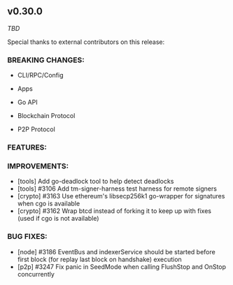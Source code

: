 ## v0.30.0

*TBD*

Special thanks to external contributors on this release:

### BREAKING CHANGES:

* CLI/RPC/Config

* Apps

* Go API

* Blockchain Protocol

* P2P Protocol

### FEATURES:

### IMPROVEMENTS:
- [tools] Add go-deadlock tool to help detect deadlocks
- [tools] \#3106 Add tm-signer-harness test harness for remote signers
- [crypto] \#3163 Use ethereum's libsecp256k1 go-wrapper for signatures when cgo is available
- [crypto] \#3162 Wrap btcd instead of forking it to keep up with fixes (used if cgo is not available)

### BUG FIXES:
- [node] \#3186 EventBus and indexerService should be started before first block (for replay last block on handshake) execution
- [p2p] \#3247 Fix panic in SeedMode when calling FlushStop and OnStop
  concurrently
